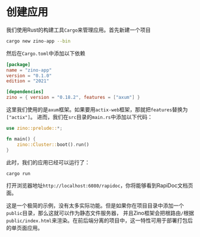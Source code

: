 # 创建应用

我们使用Rust的构建工具`Cargo`来管理应用。首先新建一个项目
```bash
cargo new zino-app --bin
```
然后在`Cargo.toml`中添加以下依赖
```toml
[package]
name = "zino-app"
version = "0.1.0"
edition = "2021"

[dependencies]
zino = { version = "0.18.2", features = ["axum"] }
```
这里我们使用的是`axum`框架。如果要用`actix-web`框架，那就把`features`替换为`["actix"]`。
进而，我们在`src`目录的`main.rs`中添加以下代码：
```rust
use zino::prelude::*;

fn main() {
    zino::Cluster::boot().run()
}
```
此时，我们的应用已经可以运行了：
```bash
cargo run
```
打开浏览器地址`http://localhost:6080/rapidoc`，你将能够看到RapiDoc文档页面。

这是一个极简的示例，没有太多实际功能。但是如果你在项目目录中添加一个`public`目录，那么这就可以作为静态文件服务器，
并且Zino框架会把根路由`/`根据`public/index.html`来渲染。在前后端分离的项目中，这一特性可用于部署打包后的单页面应用。